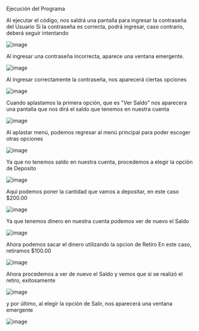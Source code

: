 Ejecución del Programa

Al ejecutar el código, nos saldrá una pantalla para ingresar la contraseña del Usuario 
Si la contraseña es correcta, podrá ingresar, caso contrario, deberá seguir intentando

![image](https://github.com/Jsaulbautista/PruebaB2/assets/150806077/4770848d-f230-4489-81d8-ad4cedc3d102)

Al ingresar una contraseña incorrecta, aparece una ventana emergente.

![image](https://github.com/Jsaulbautista/PruebaB2/assets/150806077/27034463-320c-45ec-a5bf-cb6710153b0a)

Al ingresar correctamente la contraseña, nos aparecerá ciertas opciones

![image](https://github.com/Jsaulbautista/PruebaB2/assets/150806077/9fb48e44-2471-4b9b-b711-4de4ca278a0b)

Cuando aplastamos la primera opción, que es "Ver Saldo"
nos aparecera una pantalla que nos dirá el saldo que tenemos en nuestra cuenta

![image](https://github.com/Jsaulbautista/PruebaB2/assets/150806077/78386439-e813-4dd3-a0d5-4d20032e06bd)

Al aplastar menú, podemos regresar al menú principal para poder escoger otras opciones

![image](https://github.com/Jsaulbautista/PruebaB2/assets/150806077/ff664b73-897c-4063-8056-0ef2dfda3fb0)

Ya que no tenemos saldo en nuestra cuenta, procedemos a elegir la opción de Deposito

![image](https://github.com/Jsaulbautista/PruebaB2/assets/150806077/48bb3bc6-4ef3-46d0-bd31-e29ec8954703)

Aqui podemos poner la cantidad que vamos a depositar, en este caso $200.00

![image](https://github.com/Jsaulbautista/PruebaB2/assets/150806077/8786f0ad-6ae4-45bb-a68f-13a6602a3a25)

Ya que tenemos dinero en nuestra cuenta podemos ver de nuevo el Saldo 

![image](https://github.com/Jsaulbautista/PruebaB2/assets/150806077/e45bb9bd-b140-4d17-9419-81195e4e35fe)

Ahora podemos sacar el dinero utilizando la opcion de Retiro
En este caso, retiramos $100.00

![image](https://github.com/Jsaulbautista/PruebaB2/assets/150806077/0f8b7764-1160-4983-b945-a526b3831e67)

Ahora procedemos a ver de nuevo el Saldo y vemos que si se realizó el retiro, exitosamente 

![image](https://github.com/Jsaulbautista/PruebaB2/assets/150806077/06b0394c-fa39-4bb4-a5f0-319e2df15b5b)

y por último, al elegir la opción de Salir, nos aparecerá una ventana emergente 

![image](https://github.com/Jsaulbautista/PruebaB2/assets/150806077/7d53af16-ee75-4753-ba67-9574a23bfb3b)




